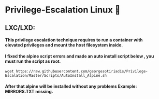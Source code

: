# Privilege-Escalation Linux   :rocket:

## LXC/LXD: 
#### This privilege escalation technique requires to run a container with elevated privileges and mount the host filesystem inside.
#### I fixed the alpine script errors and made an auto install script below , you must run the script as root.
```wget https://raw.githubusercontent.com/georgesotiriadis/Privilege-Escalation/Master/Scripts/AutoInstall_Alpine.sh```

#### After that alpine will be installed without any problems Example: MIRRORS.TXT missing.





